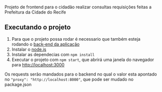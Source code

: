 Projeto de frontend para o cidadão realizar consultas requisições feitas a Prefeitura da Cidade do Recife

## Executando o projeto 

1. Para que o projeto possa rodar é necessario que também esteja rodando o [back-end da aplicação](https://github.com/JampaUchoa/cityhelper-back)
2. Instalar o [node.js](https://nodejs.org/en/)
3. Instalar as dependecias com `npm install`
4. Executar o projeto com `npm start`, que abrirá uma janela do navegador para [http://localhost:3000](http://localhost:3000)

Os requests serão mandados para o backend no qual o valor esta apontado no `"proxy": "http://localhost:8000"`, que pode ser mudado no package.json
